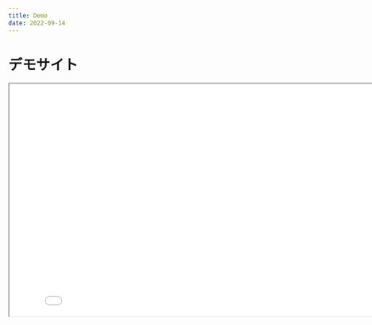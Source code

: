 ```yaml
---
title: Demo
date: 2022-09-14
---
```

# デモサイト

<iframe src="/presentation/2022/09/14/introduction-of-functional-programming/" width="832px" height="468px" class="slide"></iframe>
